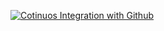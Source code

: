 [![Cotinuos Integration with Github](https://github.com/AndersonOdilo/springCloud-configServer/actions/workflows/docker-publish.yml/badge.svg)](https://github.com/AndersonOdilo/springCloud-configServer/actions/workflows/docker-publish.yml)
